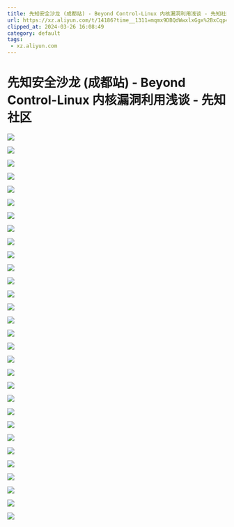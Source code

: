 ```yaml
---
title: 先知安全沙龙 (成都站) - Beyond Control-Linux 内核漏洞利用浅谈 - 先知社区
url: https://xz.aliyun.com/t/14186?time__1311=mqmx9DBQdWwxlxGgx%2BxCqp4Ar5grf4x
clipped_at: 2024-03-26 16:08:49
category: default
tags: 
 - xz.aliyun.com
---
```



# 先知安全沙龙 (成都站) - Beyond Control-Linux 内核漏洞利用浅谈 - 先知社区

[![](assets/1711440529-088aa64d260a290f79027a9852663d3d.jpeg)](https://xzfile.aliyuncs.com/media/upload/picture/20240325145645-d81a7fca-ea74-1.jpeg)

[![](assets/1711440529-4e542f52744689df805dedc2a98e97b1.jpeg)](https://xzfile.aliyuncs.com/media/upload/picture/20240325145649-da50ee28-ea74-1.jpeg)

[![](assets/1711440529-6fa85ea58cd1ee44aee4b3b1a5001a04.jpeg)](https://xzfile.aliyuncs.com/media/upload/picture/20240325145652-dbe1fef8-ea74-1.jpeg)

[![](assets/1711440529-1a47b04cdd889adafa5a21705e4a3e80.jpeg)](https://xzfile.aliyuncs.com/media/upload/picture/20240325145656-de505d10-ea74-1.jpeg)

[![](assets/1711440529-75f457c142859af0a576497c4fad1509.jpeg)](https://xzfile.aliyuncs.com/media/upload/picture/20240325145659-e026a162-ea74-1.jpeg)

[![](assets/1711440529-604ae8a3b4c1ec32c66b87f1ef590bfa.jpeg)](https://xzfile.aliyuncs.com/media/upload/picture/20240325145702-e1e3b17a-ea74-1.jpeg)

[![](assets/1711440529-d4dfa5b956c8b9000cb46e6e688e9602.jpeg)](https://xzfile.aliyuncs.com/media/upload/picture/20240325145704-e386643c-ea74-1.jpeg)

[![](assets/1711440529-b6fc0c97128c36b42d43173ff9fba6ca.jpeg)](https://xzfile.aliyuncs.com/media/upload/picture/20240325145707-e53070f2-ea74-1.jpeg)

[![](assets/1711440529-6a4d6b0cccdff19756c52adab00d7367.jpeg)](https://xzfile.aliyuncs.com/media/upload/picture/20240325145710-e6e9cbb4-ea74-1.jpeg)

[![](assets/1711440529-5ace8e5c1a842258cba78295bc26f885.jpeg)](https://xzfile.aliyuncs.com/media/upload/picture/20240325145713-e8909aba-ea74-1.jpeg)

[![](assets/1711440529-48258802d2b0d3a50d353082e8e13af7.jpeg)](https://xzfile.aliyuncs.com/media/upload/picture/20240325145716-ea51fdd0-ea74-1.jpeg)

[![](assets/1711440529-4e265dfa27d921feeda85fe0968187ba.jpeg)](https://xzfile.aliyuncs.com/media/upload/picture/20240325145719-ec0eb0a0-ea74-1.jpeg)

[![](assets/1711440529-71e26f2804934e4b1a01321878c0e259.jpeg)](https://xzfile.aliyuncs.com/media/upload/picture/20240325145722-edd11202-ea74-1.jpeg)

[![](assets/1711440529-f969f8de27dab0c690ae74e95577cb78.jpeg)](https://xzfile.aliyuncs.com/media/upload/picture/20240325145725-efac893a-ea74-1.jpeg)

[![](assets/1711440529-a54147582c914f6cc523adfc25e81e34.jpeg)](https://xzfile.aliyuncs.com/media/upload/picture/20240325145728-f15d942c-ea74-1.jpeg)

[![](assets/1711440529-9b0cfc8ce2d2e2cfa438bc41bcdc6496.jpeg)](https://xzfile.aliyuncs.com/media/upload/picture/20240325145731-f373821c-ea74-1.jpeg)

[![](assets/1711440529-da13ada976bb199a0df15371de857bcb.jpeg)](https://xzfile.aliyuncs.com/media/upload/picture/20240325145734-f51d1ad8-ea74-1.jpeg)

[![](assets/1711440529-a63558112e3deda7f371bbff5872d2fc.jpeg)](https://xzfile.aliyuncs.com/media/upload/picture/20240325145737-f6c35d66-ea74-1.jpeg)

[![](assets/1711440529-e55597bc4ae49cac8ea5433ca0eb7a10.jpeg)](https://xzfile.aliyuncs.com/media/upload/picture/20240325145740-f87b6158-ea74-1.jpeg)

[![](assets/1711440529-2a05f61b63b747d61d81f819e3d2e584.jpeg)](https://xzfile.aliyuncs.com/media/upload/picture/20240325145742-fa20e212-ea74-1.jpeg)

[![](assets/1711440529-0c0adb0c356c475f7b624c657936a7f0.jpeg)](https://xzfile.aliyuncs.com/media/upload/picture/20240325145745-fbe7a8ce-ea74-1.jpeg)

[![](assets/1711440529-2a7394cb12468b52e0e1d472129a7674.jpeg)](https://xzfile.aliyuncs.com/media/upload/picture/20240325145748-fd6c77ba-ea74-1.jpeg)

[![](assets/1711440529-95cf012a079cd974aebd31176f230ec3.jpeg)](https://xzfile.aliyuncs.com/media/upload/picture/20240325145751-ff187dd4-ea74-1.jpeg)

[![](assets/1711440529-54868a7aadbdb0b3155e8a9f0a93443c.jpeg)](https://xzfile.aliyuncs.com/media/upload/picture/20240325145753-00a15e14-ea75-1.jpeg)

[![](assets/1711440529-82023440de78c0312589fa54c25ecbfa.jpeg)](https://xzfile.aliyuncs.com/media/upload/picture/20240325145756-022b57a8-ea75-1.jpeg)

[![](assets/1711440529-2d71d5bc86d0b8e44d8d116e737f0143.jpeg)](https://xzfile.aliyuncs.com/media/upload/picture/20240325145759-03dfd330-ea75-1.jpeg)

[![](assets/1711440529-195277d9e107e0ad45516e976e8c2646.jpeg)](https://xzfile.aliyuncs.com/media/upload/picture/20240325145802-05b5ec80-ea75-1.jpeg)

[![](assets/1711440529-e25742322411b4901320fef34c90443f.jpeg)](https://xzfile.aliyuncs.com/media/upload/picture/20240325145805-0760f174-ea75-1.jpeg)

[![](assets/1711440529-590a0fc11ed46618aafb18efd191ce6b.jpeg)](https://xzfile.aliyuncs.com/media/upload/picture/20240325145807-08d9e088-ea75-1.jpeg)

[![](assets/1711440529-49b0b903205688e24e93fc0b37be801b.jpeg)](https://xzfile.aliyuncs.com/media/upload/picture/20240325145810-0a76cf3c-ea75-1.jpeg)
